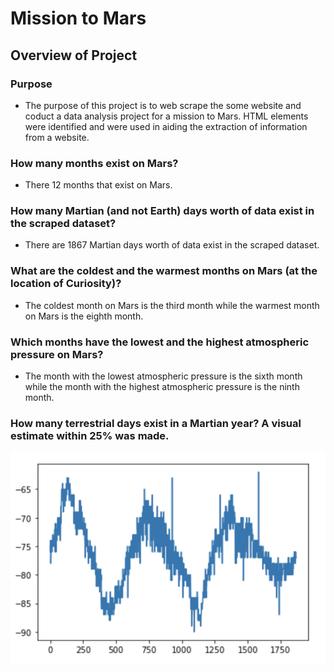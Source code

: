 # Mission to Mars

## Overview of Project

### Purpose
- The purpose of this project is to web scrape the some website and coduct a data analysis project for a mission to Mars. HTML elements were identified and were used in aiding the extraction of information from a website.


### How many months exist on Mars?
- There 12 months that exist on Mars.

### How many Martian (and not Earth) days worth of data exist in the scraped dataset?
- There are 1867 Martian days worth of data exist in the scraped dataset.

### What are the coldest and the warmest months on Mars (at the location of Curiosity)? 
- The coldest month on Mars is the third month while the warmest month on Mars is the eighth month.

### Which months have the lowest and the highest atmospheric pressure on Mars? 
- The month with the lowest atmospheric pressure is the sixth month while the month with the highest atmospheric pressure is the ninth month.

### How many terrestrial days exist in a Martian year? A visual estimate within 25% was made. 

![terrestrial_days](/Resources/terrestrial_days.png)
